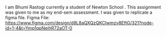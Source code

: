 I am Bhumi Rastogi currently a student of Newton School . This assignment was given to me as my end-sem assessment.
I was given to replicate a figma file. 
Figma File: https://www.figma.com/design/d8L8aQXQzQKCIwmzv8EftG/321?node-id=1-4&t=Ymp1qpNeihR72aOT-0
